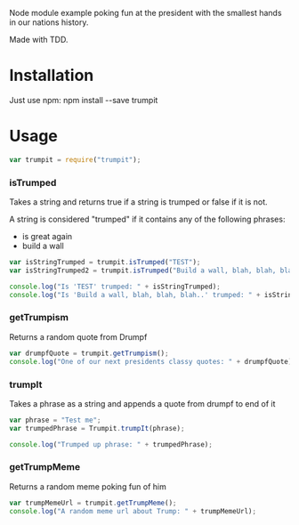 Node module example poking fun at the president with the smallest hands in our nations history.

Made with TDD.

# Installation

Just use npm:
npm install --save trumpit


# Usage

```javascript
var trumpit = require("trumpit");
```

### isTrumped
Takes a string and returns true if a string is trumped or false if it is not.

A string is considered "trumped" if it contains any of the following phrases:
* is great again
* build a wall

```javascript
var isStringTrumped = trumpit.isTrumped("TEST");
var isStringTrumped2 = trumpit.isTrumped("Build a wall, blah, blah, blah..");

console.log("Is 'TEST' trumped: " + isStringTrumped);
console.log("Is 'Build a wall, blah, blah, blah..' trumped: " + isStringTrumped2);
```

### getTrumpism
Returns a random quote from Drumpf

```javascript
var drumpfQuote = trumpit.getTrumpism();
console.log("One of our next presidents classy quotes: " + drumpfQuote);
```

### trumpIt
Takes a phrase as a string and appends a quote from drumpf to end of it

```javascript
var phrase = "Test me";
var trumpedPhrase = Trumpit.trumpIt(phrase);

console.log("Trumped up phrase: " + trumpedPhrase);
```

### getTrumpMeme
Returns a random meme poking fun of him

```javascript
var trumpMemeUrl = trumpit.getTrumpMeme();
console.log("A random meme url about Trump: " + trumpMemeUrl);
```